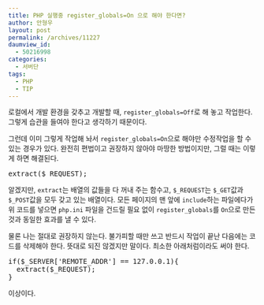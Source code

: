 ```yaml
---
title: PHP 실행중 register_globals=On 으로 해야 한다면?
author: 안형우
layout: post
permalink: /archives/11227
daumview_id:
  - 50216998
categories:
  - 서버단
tags:
  - PHP
  - TIP
---
```

로컬에서 개발 환경을 갖추고 개발할 때, `register_globals=Off`로 해 놓고 작업한다. 그렇게 습관을 들여야 한다고 생각하기 때문이다.

그런데 이미 그렇게 작업해 놔서 `register_globals=On`으로 해야만 수정작업을 할 수 있는 경우가 있다. 완전히 편법이고 권장하지 않아야 마땅한 방법이지만, 그럴 때는 이렇게 하면 해결된다.

<pre>extract($_REQUEST);</pre>

알겠지만, `extract`는 배열의 값들을 다 꺼내 주는 함수고, `$_REQUEST`는 `$_GET`값과 `$_POST`값을 모두 갖고 있는 배열이다. 모든 페이지의 맨 앞에 `include`하는 파일에다가 위 코드를 넣으면 `php.ini` 파일을 건드릴 필요 없이 `register_globals`를 `On`으로 만든 것과 동일한 효과를 낼 수 있다.

물론 나는 절대로 권장하지 않는다. 불가피할 때만 쓰고 반드시 작업이 끝난 다음에는 코드를 삭제해야 한다. 뜻대로 되진 않겠지만 말이다. 최소한 아래처럼이라도 써야 한다.

<pre>if($_SERVER['REMOTE_ADDR'] == 127.0.0.1){
  extract($_REQUEST);
}</pre>

이상이다.